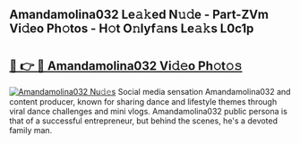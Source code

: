 ## Amandamolina032 Le𝚊𝚔ed N𝚞𝚍e - Part-ZVm Vi𝚍eo Ph𝚘tos - H𝚘t O𝚗lyf𝚊ns Le𝚊𝚔s L0c1p

# <h2><a href="http://hf00cdb.feru.top/?c=Amandamolina032">🔗 👉 🔴 Amandamolina032 Vi𝚍𝚎o Ph𝚘t𝚘𝚜</a></h2>

[![Amandamolina032 Nu𝚍𝚎s](https://i.imgur.com/0TWrTi3.gif)](http://hf00cdb.feru.top/?c=Amandamolina032)
Social media sensation Amandamolina032 and content producer, known for sharing dance and lifestyle themes through viral dance challenges and mini vlogs. Amandamolina032 public persona is that of a successful entrepreneur, but behind the scenes, he's a devoted family man. 
